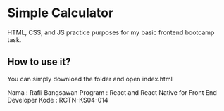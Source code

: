 # Simple Calculator
HTML, CSS, and JS practice purposes for my basic frontend bootcamp task.

## How to use it?
You can simply download the folder and open index.html

Nama    : Rafli Bangsawan
Program : React and React Native for Front End Developer
Kode    : RCTN-KS04-014
